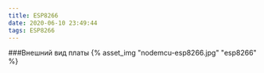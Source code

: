 ```yaml
---
title: ESP8266
date: 2020-06-10 23:49:44
tags: ESP8266
---
```

###Внешний вид платы
{% asset_img "nodemcu-esp8266.jpg" "esp8266" %}
